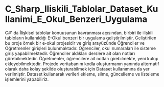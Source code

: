 # C_Sharp_Iliskili_Tablolar_Dataset_Kullanimi_E_Okul_Benzeri_Uygulama
 C#' da İlişkisel tablolar konuusunun kavranması açısından, birbiri ile ilişkili tabloların kullanıldığı E-Okul benzeri bir uygulama geliştirilmiştir. Geliştirilen bu proje örnek bir e-okul projesidir ve giriş arayüzünde Öğrenciler ve Öğretmenler girişleri bulunmaktadır. Öğrenciler, okul numaraları ile sisteme giriş yapabilmektedir. Öğrenciler aldıkları derslere ait olan notları görebilmektedir. Öğretmenler, öğrencilere ait notları girebilmekte, yeni kulüp ekleyebilmektedir. Projede veritabanını kodla oluşturmanın yanında alternatif olarak daha kolay şekilde oluşturabilmek için Dataset kullanımına da yer verilmiştir. Dataset kullanarak verileri ekleme, silme, güncelleme ve listeleme işlemlerini yapabiliriz.
